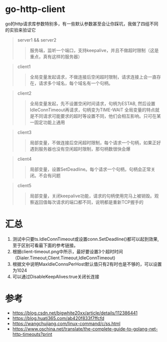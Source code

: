 # go-http-client
go的http请求库参数特别多，有一些默认参数甚至会让你踩坑，我做了四组不同的实验来验证它

>server1 && server2
>> 服务端，监听一个端口，支持keepalive，并且不做超时限制（这是重点，真有这样的服务器）

>client1
>>全局变量发起请求，不做连接后空闲超时限制，请求连接上会一直存在，请求多个域名，每个域名有一个句柄。

>client2
>>全局变量发起，先不设置空闲时间请求，句柄为ESTAB, 然后设置IdleConnTimeout再请求，句柄变为TIME-WAIT 
>>全局变量的特点就是不同请求可能要求的超时等设置不同，他们会相互影响。只可在某一固定功能上通用

>client3
>>局部变量，不做连接后空闲超时限制，每个请求一个句柄，如果正好遇到服务器也没有空闲超时限制，那句柄数很快会爆

>client4
>>局部变量，设置SetDeadline。每个请求一个句柄，句柄会正常关闭。不会有问题

>client5
>>局部变量，关闭keepalive功能，请求的句柄使用完马上被销毁。观察返回值每次请求的端口都不同，说明都是重新TCP握手的

# 汇总

1. 测试中只要ts.IdleConnTimeout或设置conn.SetDeadline()都可以起到效果, 至于区别可看最下面的参考链接。
2. 根据client-timeout.png中所示，最好要设置3个超时时间（Dialer.Timeout,Client.Timeout,IdleConnTimeout)
3. 根据文中说明MaxIdleConnsPerHost默认值只有2有时也是不够的，可以设置为1024
4. 可以通过DisableKeepAlives:true关闭长连接

# 参考
* https://blog.csdn.net/bigwhite20xx/article/details/112386441
* https://blog.huati365.com/ab420f833f7ffcfd
* https://wangchujiang.com/linux-command/c/ss.html
* https://www.oschina.net/translate/the-complete-guide-to-golang-net-http-timeouts?print